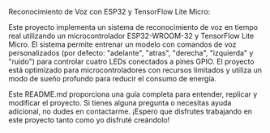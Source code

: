 Reconocimiento de Voz con ESP32 y TensorFlow Lite Micro:

Este proyecto implementa un sistema de reconocimiento de voz en tiempo real utilizando un microcontrolador ESP32-WROOM-32 y TensorFlow Lite Micro. El sistema permite entrenar un modelo con comandos de voz personalizados (por defecto: "adelante", "atras", "derecha", "izquierda" y "ruido") para controlar cuatro LEDs conectados a pines GPIO. El proyecto está optimizado para microcontroladores con recursos limitados y utiliza un modo de sueño profundo para reducir el consumo de energía.

Este README.md proporciona una guía completa para entender, replicar y modificar el proyecto. Si tienes alguna pregunta o necesitas ayuda adicional, no dudes en contactarme. ¡Espero que disfrutes trabajando en este proyecto tanto como yo disfruté creándolo!
